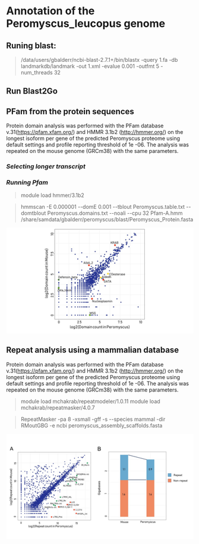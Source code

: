 # Annotation of the Peromyscus_leucopus genome

## Runing blast:
> /data/users/gbalderr/ncbi-blast-2.7.1+/bin/blastx  -query 1.fa -db landmarkdb/landmark -out 1.xml -evalue 0.001 -outfmt 5 -num_threads 32

## Run Blast2Go


## PFam from the protein sequences
Protein domain analysis was performed with the PFam database v.31(https://pfam.xfam.org/) and HMMR
3.1b2 (http://hmmer.org/) on the longest isoform per gene of the predicted Peromyscus proteome using default
settings and profile reporting threshold of 1e -06. The analysis was repeated on the mouse genome (GRCm38)
with the same parameters.

  ### _Selecting longer transcript_

  ### _Running Pfam_ 
> module load hmmer/3.1b2

>hmmscan -E 0.000001 --domE 0.001 --tblout Peromyscus.table.txt --domtblout Peromyscus.domains.txt --noali --cpu 32 Pfam-A.hmm /share/samdata/gbalderr/peromyscus/blast/Peromyscus_Protein.fasta

![PFam](https://github.com/GabyBG/Peromyscus_leucopus/blob/master/FIGURES_GBG/Slide3.JPG)




## Repeat analysis using a mammalian database
Protein domain analysis was performed with the PFam database v.31(https://pfam.xfam.org/) and HMMR
3.1b2 (http://hmmer.org/) on the longest isoform per gene of the predicted Peromyscus proteome using default
settings and profile reporting threshold of 1e -06. The analysis was repeated on the mouse genome (GRCm38)
with the same parameters.


> module load mchakrab/repeatmodeler/1.0.11
> module load mchakrab/repeatmasker/4.0.7

> RepeatMasker -pa 8 -xsmall -gff -s --species mammal -dir RMoutGBG -e ncbi peromyscus_assembly_scaffolds.fasta

![Repeats](https://github.com/GabyBG/Peromyscus_leucopus/blob/master/FIGURES_GBG/Slide1.JPG)





